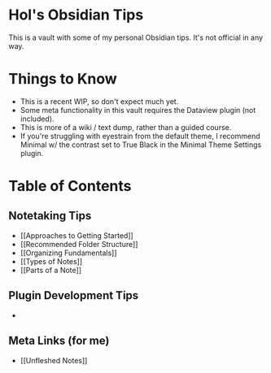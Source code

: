 # Hol's Obsidian Tips

This is a vault with some of my personal Obsidian tips. It's not official in any way.

# Things to Know

* This is a recent WIP, so don't expect much yet.
* Some meta functionality in this vault requires the Dataview plugin (not included).
* This is more of a wiki / text dump, rather than a guided course.
* If you're struggling with eyestrain from the default theme, I recommend Minimal w/ the contrast set to True Black in the Minimal Theme Settings plugin.

# Table of Contents

## Notetaking Tips

* [[Approaches to Getting Started]]
* [[Recommended Folder Structure]]
* [[Organizing Fundamentals]]
* [[Types of Notes]]
* [[Parts of a Note]]

## Plugin Development Tips
* 

## Meta Links (for me)
* [[Unfleshed Notes]]